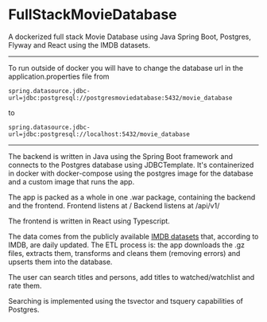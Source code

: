 # FullStackMovieDatabase
A dockerized full stack Movie Database using Java Spring Boot, Postgres, Flyway and React using the IMDB datasets.

---
To run outside of docker you will have to change the database url in the application.properties file from

`spring.datasource.jdbc-url=jdbc:postgresql://postgresmoviedatabase:5432/movie_database`

to

`spring.datasource.jdbc-url=jdbc:postgresql://localhost:5432/movie_database`

---
The backend is written in Java using the Spring Boot framework and connects to the Postgres database using JDBCTemplate. It's containerized in docker with docker-compose using the postgres image for the database and a custom image that runs the app.

The app is packed as a whole in one .war package, containing the backend and the frontend.
Frontend listens at /
Backend listens at /api/v1/

The frontend is written in React using Typescript.

The data comes from the publicly available [IMDB datasets](https://www.imdb.com/interfaces/) that, according to IMDB, are daily updated. The ETL process is: the app downloads the .gz files, extracts them, transforms and cleans them (removing errors) and upserts them into the database.

The user can search titles and persons, add titles to watched/watchlist and rate them.

Searching is implemented using the tsvector and tsquery capabilities of Postgres.
